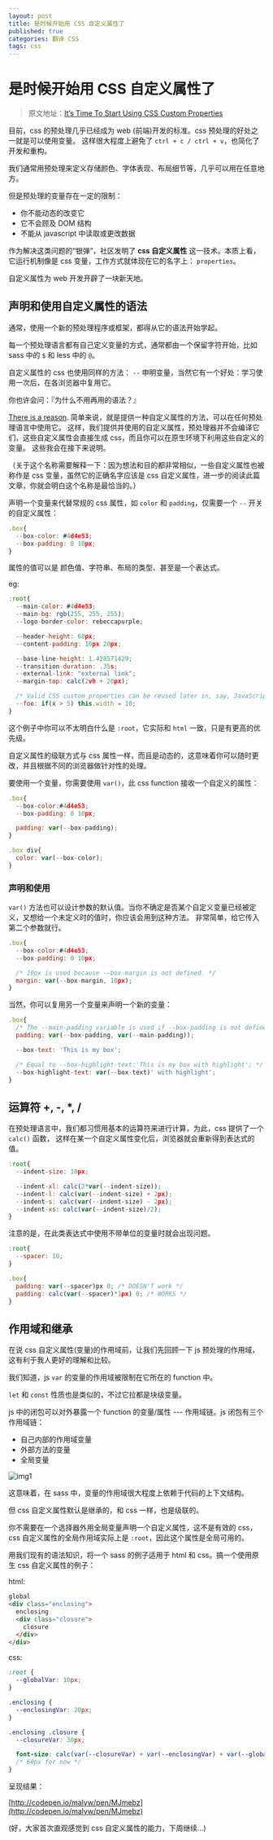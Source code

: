 ```yaml
---
layout: post
title: 是时候开始用 CSS 自定义属性了
published: true
categories: 翻译 CSS
tags: css
---
```


# 是时候开始用 CSS 自定义属性了


> 原文地址：[It’s Time To Start Using CSS Custom Properties](https://www.smashingmagazine.com/2017/04/start-using-css-custom-properties/)

目前，css 的预处理几乎已经成为 web (前端)开发的标准。css 预处理的好处之一就是可以使用变量。
这样很大程度上避免了 `ctrl + c / ctrl + v`，也简化了开发和重构。

我们通常用预处理来定义存储颜色、字体表现、布局细节等，几乎可以用在任意地方。

但是预处理的变量存在一定的限制：

* 你不能动态的改变它
* 它不会顾及 DOM 结构
* 不能从 javascript 中读取或更改数据

作为解决这类问题的“银弹”，社区发明了 **css 自定义属性** 这一技术。本质上看，它运行机制像是 css 变量，工作方式就体现在它的名字上： `properties`。

自定义属性为 web 开发开辟了一块新天地。

## 声明和使用自定义属性的语法

通常，使用一个新的预处理程序或框架，都得从它的语法开始学起。

每一个预处理语言都有自己定义变量的方式，通常都由一个保留字符开始，比如 sass 中的 `$` 和 less 中的 `@`。

自定义属性的 css 也使用同样的方法： `--` 申明变量，当然它有一个好处：学习使用一次后，在各浏览器中复用它。

你也许会问：『为什么不用再用的语法？』

[There is a reason](http://www.xanthir.com/blog/b4KT0). 简单来说，就是提供一种自定义属性的方法，可以在任何预处理语言中使用它。
这样，我们提供并使用的自定义属性，预处理器并不会编译它们，这些自定义属性会直接生成 css，而且你可以在原生环境下利用这些自定义的变量。
这些我会在接下来说明。

（关于这个名称需要解释一下：因为想法和目的都非常相似，一些自定义属性也被称作是 css 变量，虽然它的正确名字应该是 css 自定义属性，进一步的阅读此篇文章，你就会明白这个名称是最恰当的。）

声明一个变量来代替常规的 css 属性，如 `color` 和 `padding`，仅需要一个 `--` 开关的自定义属性：

~~~javascript
.box{
  --box-color: #4d4e53;
  --box-padding: 0 10px;
}
~~~

属性的值可以是 颜色值、字符串、布局的类型、甚至是一个表达式。

eg:

~~~javascript
:root{
  --main-color: #4d4e53;
  --main-bg: rgb(255, 255, 255);
  --logo-border-color: rebeccapurple;

  --header-height: 68px;
  --content-padding: 10px 20px;

  --base-line-height: 1.428571429;
  --transition-duration: .35s;
  --external-link: "external link";
  --margin-top: calc(2vh + 20px);

  /* Valid CSS custom properties can be reused later in, say, JavaScript. */
  --foo: if(x > 5) this.width = 10;
}
~~~

这个例子中你可以不太明白什么是 `:root`，它实际和 `html` 一致，只是有更高的优先级。

自定义属性的级联方式与 css 属性一样，而且是动态的，这意味着你可以随时更改，并且根据不同的浏览器做针对性的处理。

要使用一个变量，你需要使用 `var()`，此 css function 接收一个自定义的属性：

~~~javascript
.box{
  --box-color:#4d4e53;
  --box-padding: 0 10px;

  padding: var(--box-padding);
}

.box div{
  color: var(--box-color);
}
~~~

### 声明和使用

`var()` 方法也可以设计参数的默认值。当你不确定是否某个自定义变量已经被定义，又想给一个未定义时的值时，你应该会用到这种方法。
非常简单，给它传入第二个参数就行。

~~~javascript
.box{
  --box-color:#4d4e53;
  --box-padding: 0 10px;

  /* 10px is used because --box-margin is not defined. */
  margin: var(--box-margin, 10px);
}
~~~

当然，你可以复用另一个变量来声明一个新的变量：

~~~javascript
.box{
  /* The --main-padding variable is used if --box-padding is not defined. */
  padding: var(--box-padding, var(--main-padding));

  --box-text: 'This is my box';

  /* Equal to --box-highlight-text:'This is my box with highlight'; */
  --box-highlight-text: var(--box-text)' with highlight';
}
~~~

## 运算符 +, -, *, /

在预处理语言中，我们都习惯用基本的运算符来进行计算，为此，css 提供了一个 `calc()` 函数，
这样在某一个自定义属性变化后，浏览器就会重新得到表达式的值。

~~~javascript
:root{
  --indent-size: 10px;

  --indent-xl: calc(2*var(--indent-size));
  --indent-l: calc(var(--indent-size) + 2px);
  --indent-s: calc(var(--indent-size) - 2px);
  --indent-xs: calc(var(--indent-size)/2);
}
~~~

注意的是，在此类表达式中使用不带单位的变量时就会出现问题。

~~~javascript
:root{
  --spacer: 10;
}

.box{
  padding: var(--spacer)px 0; /* DOESN'T work */
  padding: calc(var(--spacer)*1px) 0; /* WORKS */
}
~~~

## 作用域和继承

在说 css 自定义属性(变量)的作用域前，让我们先回顾一下 js 预处理的作用域，这有利于我人更好的理解和比较。

我们知道，js `var` 的变量的作用域被限制在它所在的 function 中。

`let` 和 `const` 性质也是类似的，不过它拉都是块级变量。

js 中的闭包可以对外暴露一个 function 的变量/属性 --- 作用域链。js 闭包有三个作用域链：

* 自己内部的作用域变量
* 外部方法的变量
* 全局变量

![img1](https://www.smashingmagazine.com/wp-content/uploads/2017/03/closure-780w-opt.png)

这意味着，在 sass 中，变量的作用域很大程度上依赖于代码的上下文结构。

但 css 自定义属性默认是继承的，和 css 一样，也是级联的。

你不需要在一个选择器外用全局变量声明一个自定义属性，这不是有效的 css，css 自定义属性的全局作用域实际上是 `:root`，因此这个属性是全局可用的。

用我们现有的语法知识，将一个 sass 的例子适用于 html 和 css。搞一个使用原生 css 自定义属性的例子：

html:

~~~html
global
<div class="enclosing">
  enclosing
  <div class="closure">
    closure
  </div>
</div>
~~~

css:

~~~css
:root {
  --globalVar: 10px;
}

.enclosing {
  --enclosingVar: 20px;
}

.enclosing .closure {
  --closureVar: 30px;

  font-size: calc(var(--closureVar) + var(--enclosingVar) + var(--globalVar));
  /* 60px for now */
}
~~~

呈现结果：

[http://codepen.io/malyw/pen/MJmebz](http://codepen.io/malyw/pen/MJmebz)

(好，大家首次直观感觉到 css 自定义属性的能力，下周继续...)


